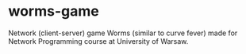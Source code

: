 # worms-game
Network (client-server) game Worms (similar to curve fever) made for Network Programming course at University of Warsaw.
